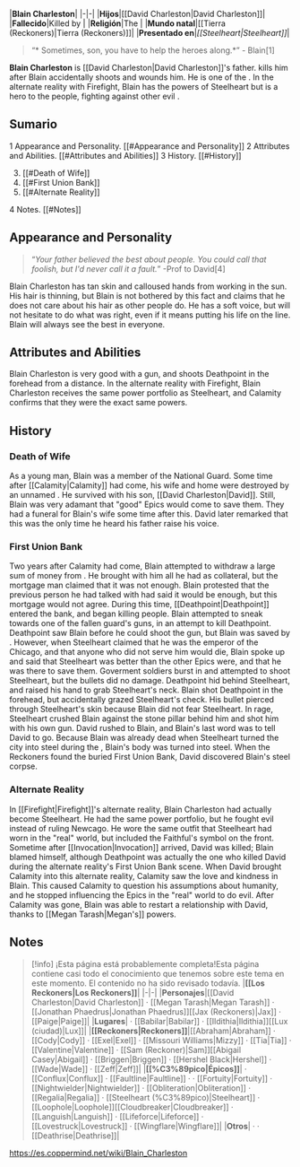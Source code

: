 |**Blain Charleston**|
|-|-|
|**Hijos**|[[David Charleston\|David Charleston]]|
|**Fallecido**|Killed by |
|**Religión**|The |
|**Mundo natal**|[[Tierra (Reckoners)\|Tierra (Reckoners)]]|
|**Presentado en**|*[[Steelheart\|Steelheart]]*|

>“* Sometimes, son, you have to help the heroes along.*”
\- Blain[1]


**Blain Charleston** is [[David Charleston\|David Charleston]]'s father.  kills him after Blain accidentally shoots and wounds him. He is one of the .
In the alternate reality with Firefight, Blain has the powers of Steelheart but is a hero to the people, fighting against other evil .

## Sumario

1 Appearance and Personality. [[#Appearance and Personality]] 
2 Attributes and Abilities. [[#Attributes and Abilities]] 
3 History. [[#History]] 

3. [[#Death of Wife]] 
3. [[#First Union Bank]] 
3. [[#Alternate Reality]] 


4 Notes. [[#Notes]] 


## Appearance and Personality
>“*Your father believed the best about people. You could call that foolish, but I'd never call it a fault.*”
\-Prof to David[4]

Blain Charleston has tan skin and calloused hands from working in the sun. His hair is thinning, but Blain is not bothered by this fact and claims that he does not care about his hair as other people do. He has a soft voice, but will not hesitate to do what was right, even if it means putting his life on the line. Blain will always see the best in everyone.

## Attributes and Abilities
Blain Charleston is very good with a gun, and shoots Deathpoint in the forehead from a distance.
In the alternate reality with Firefight, Blain Charleston receives the same power portfolio as Steelheart, and Calamity confirms that they were the exact same powers.


## History
### Death of Wife
As a young man, Blain was a member of the National Guard. Some time after [[Calamity\|Calamity]] had come, his wife and home were destroyed by an unnamed . He survived with his son, [[David Charleston\|David]]. Still, Blain was very adamant that "good" Epics would come to save them.
They had a funeral for Blain's wife some time after this. David later remarked that this was the only time he heard his father raise his voice.

### First Union Bank
Two years after Calamity had come, Blain attempted to withdraw a large sum of money from . He brought with him all he had as collateral, but the mortgage man claimed that it was not enough. Blain protested that the previous person he had talked with had said it would be enough, but this mortgage would not agree. During this time, [[Deathpoint\|Deathpoint]] entered the bank, and began killing people. Blain attempted to sneak towards one of the fallen guard's guns, in an attempt to kill Deathpoint. Deathpoint saw Blain before he could shoot the gun, but Blain was saved by . However, when Steelheart claimed that he was the emperor of the Chicago, and that anyone who did not serve him would die, Blain spoke up and said that Steelheart was better than the other Epics were, and that he was there to save them.
Goverment soldiers burst in and attempted to shoot Steelheart, but the bullets did no damage. Deathpoint hid behind Steelheart, and raised his hand to grab Steelheart's neck. Blain shot Deathpoint in the forehead, but accidentally grazed Steelheart's check. His bullet pierced through Steelheart's skin because Blain did not fear Steelheart. In rage, Steelheart crushed Blain against the stone pillar behind him and shot him with his own gun. David rushed to Blain, and Blain's last word was to tell David to go.
Because Blain was already dead when Steelheart turned the city into steel during the , Blain's body was turned into steel. When the Reckoners found the buried First Union Bank, David discovered Blain's steel corpse.

### Alternate Reality
In [[Firefight\|Firefight]]'s alternate reality, Blain Charleston had actually become Steelheart. He had the same power portfolio, but he fought evil instead of ruling Newcago. He wore the same outfit that Steelheart had worn in the "real" world, but included the Faithful's symbol on the front. Sometime after [[Invocation\|Invocation]] arrived, David was killed; Blain blamed himself, although Deathpoint was actually the one who killed David during the alternate reality's First Union Bank scene.
When David brought Calamity into this alternate reality, Calamity saw the love and kindness in Blain. This caused Calamity to question his assumptions about humanity, and he stopped influencing the Epics in the "real" world to do evil.
After Calamity was gone, Blain was able to restart a relationship with David, thanks to [[Megan Tarash\|Megan's]] powers.

## Notes

> [!info] ¡Esta página está probablemente completa!Esta página contiene casi todo el conocimiento que tenemos sobre este tema en este momento.
El contenido no ha sido revisado todavía.
|**[[Los Reckoners\|Los Reckoners]]**|
|-|-|
|**Personajes**|[[David Charleston\|David Charleston]] · [[Megan Tarash\|Megan Tarash]] · [[Jonathan Phaedrus\|Jonathan Phaedrus]][[Jax (Reckoners)\|Jax]] · [[Paige\|Paige]]|
|**Lugares**| · [[Babilar\|Babilar]] · [[Ildithia\|Ildithia]][[Lux (ciudad)\|Lux]]|
|**[[Reckoners\|Reckoners]]**|[[Abraham\|Abraham]] · [[Cody\|Cody]] · [[Exel\|Exel]] · [[Missouri Williams\|Mizzy]] · [[Tia\|Tia]] · [[Valentine\|Valentine]] · [[Sam (Reckoner)\|Sam]][[Abigail Casey\|Abigail]] · [[Briggen\|Briggen]] · [[Hershel Black\|Hershel]] · [[Wade\|Wade]] · [[Zeff\|Zeff]]|
|**[[%C3%89pico\|Épicos]]**| · [[Conflux\|Conflux]] · [[Faultline\|Faultline]] ·  · [[Fortuity\|Fortuity]] · [[Nightwielder\|Nightwielder]] · [[Obliteration\|Obliteration]] · [[Regalia\|Regalia]] · [[Steelheart (%C3%89pico)\|Steelheart]] · [[Loophole\|Loophole]][[Cloudbreaker\|Cloudbreaker]] · [[Languish\|Languish]] · [[Lifeforce\|Lifeforce]] · [[Lovestruck\|Lovestruck]] · [[Wingflare\|Wingflare]]|
|**Otros**| ·  · [[Deathrise\|Deathrise]]|



https://es.coppermind.net/wiki/Blain_Charleston